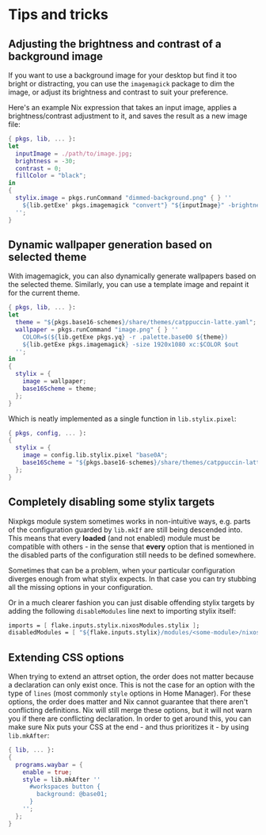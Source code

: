 # Tips and tricks

## Adjusting the brightness and contrast of a background image

If you want to use a background image for your desktop but find it too bright or
distracting, you can use the `imagemagick` package to dim the image, or adjust
its brightness and contrast to suit your preference.

Here's an example Nix expression that takes an input image, applies a
brightness/contrast adjustment to it, and saves the result as a new image file:

```nix
{ pkgs, lib, ... }:
let
  inputImage = ./path/to/image.jpg;
  brightness = -30;
  contrast = 0;
  fillColor = "black";
in
{
  stylix.image = pkgs.runCommand "dimmed-background.png" { } ''
    ${lib.getExe' pkgs.imagemagick "convert"} "${inputImage}" -brightness-contrast ${brightness},${contrast} -fill ${fillColor} $out
  '';
}
```

## Dynamic wallpaper generation based on selected theme

With imagemagick, you can also dynamically generate wallpapers based on the
selected theme. Similarly, you can use a template image and repaint it for the
current theme.

```nix
{ pkgs, lib, ... }:
let
  theme = "${pkgs.base16-schemes}/share/themes/catppuccin-latte.yaml";
  wallpaper = pkgs.runCommand "image.png" { } ''
    COLOR=$(${lib.getExe pkgs.yq} -r .palette.base00 ${theme})
    ${lib.getExe pkgs.imagemagick} -size 1920x1080 xc:$COLOR $out
  '';
in
{
  stylix = {
    image = wallpaper;
    base16Scheme = theme;
  };
}
```

Which is neatly implemented as a single function in `lib.stylix.pixel`:

```nix
{ pkgs, config, ... }:
{
  stylix = {
    image = config.lib.stylix.pixel "base0A";
    base16Scheme = "${pkgs.base16-schemes}/share/themes/catppuccin-latte.yaml";
  };
}
```

## Completely disabling some stylix targets

Nixpkgs module system sometimes works in non-intuitive ways, e.g. parts of the
configuration guarded by `lib.mkIf` are still being descended into. This means
that every **loaded** (and not enabled) module must be compatible with others -
in the sense that **every** option that is mentioned in the disabled parts of
the configuration still needs to be defined somewhere.

Sometimes that can be a problem, when your particular configuration diverges
enough from what stylix expects. In that case you can try stubbing all the
missing options in your configuration.

Or in a much clearer fashion you can just disable offending stylix targets by
adding the following `disableModules` line next to importing stylix itself:

```nix
imports = [ flake.inputs.stylix.nixosModules.stylix ];
disabledModules = [ "${flake.inputs.stylix}/modules/<some-module>/nixos.nix" ];
```

## Extending CSS options

When trying to extend an attrset option, the order does not matter because a
declaration can only exist once. This is not the case for an option with the
type of `lines` (most commonly `style` options in Home Manager). For these
options, the order does matter and Nix cannot guarantee that there aren't
conflicting definitions. Nix will still merge these options, but it will not
warn you if there are conflicting declaration. In order to get around this, you
can make sure Nix puts your CSS at the end - and thus prioritizes it - by using
`lib.mkAfter`:

```nix
{ lib, ... }:
{
  programs.waybar = {
    enable = true;
    style = lib.mkAfter ''
      #workspaces button {
        background: @base01;
      }
    '';
  };
}
```
